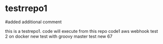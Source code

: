 # testrrepo1
#added additional comment

this is a testrepo1. code will execute from this repo
code1 
aws webhook test 2 on docker
new test with groovy master test new 67
